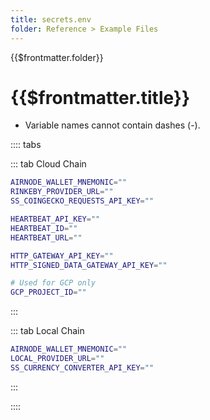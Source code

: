 ```yaml
---
title: secrets.env
folder: Reference > Example Files
---
```


<TitleSpan>{{$frontmatter.folder}}</TitleSpan>

# {{$frontmatter.title}}

<VersionWarning/>

- Variable names cannot contain dashes (-).

:::: tabs

::: tab Cloud Chain

```sh
AIRNODE_WALLET_MNEMONIC=""
RINKEBY_PROVIDER_URL=""
SS_COINGECKO_REQUESTS_API_KEY=""

HEARTBEAT_API_KEY=""
HEARTBEAT_ID=""
HEARTBEAT_URL=""

HTTP_GATEWAY_API_KEY=""
HTTP_SIGNED_DATA_GATEWAY_API_KEY=""

# Used for GCP only
GCP_PROJECT_ID=""
```

:::

::: tab Local Chain

```sh
AIRNODE_WALLET_MNEMONIC=""
LOCAL_PROVIDER_URL=""
SS_CURRENCY_CONVERTER_API_KEY=""
```

:::

::::
